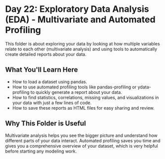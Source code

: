 # Day 22: Exploratory Data Analysis (EDA) - Multivariate and Automated Profiling

This folder is about exploring your data by looking at how multiple variables relate to each other (multivariate analysis) and using tools to automatically create detailed reports about your data.

## What You'll Learn Here

- How to load a dataset using pandas.
- How to use automated profiling tools like pandas-profiling or ydata-profiling to quickly generate a report about your data.
- How to find statistics, correlations, missing values, and visualizations in your data with just a few lines of code.
- How to save these reports as HTML files for easy sharing and review.

## Why This Folder is Useful

Multivariate analysis helps you see the bigger picture and understand how different parts of your data interact. Automated profiling saves you time and gives you a comprehensive overview of your dataset, which is very helpful before starting any modeling work. 